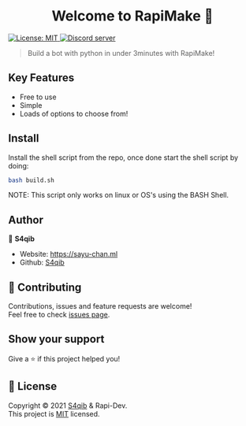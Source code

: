 <h1 align="center">Welcome to RapiMake 👋</h1>
<p>
  <a href="https://github.com/Rapi-Dev/RapiMake/blob/main/LICENSE" target="_blank">
    <img alt="License: MIT" src="https://img.shields.io/badge/License-MIT-yellow.svg" />
  </a>
  <a href="https://discord.gg/4haKeuFn" target="_blank">
    <img alt="Discord server" src="https://discord.com/api/guilds/839184636948774963/embed.png" />
  </a>
</p>

> Build a bot with python in under 3minutes with RapiMake!

## Key Features
- Free to use
- Simple
- Loads of options to choose from!

## Install

Install the shell script from the repo, once done start the shell script by doing:
```sh
bash build.sh 
```
NOTE: This script only works on linux or OS's using the BASH Shell.

## Author

👤 **S4qib**

* Website: https://sayu-chan.ml
* Github: [S4qib](https://github.com/S4qib)

## 🤝 Contributing

Contributions, issues and feature requests are welcome!<br />Feel free to check [issues page](https://github.com/Rapi-Dev/RapiMake/issues). 

## Show your support

Give a ⭐️ if this project helped you!

## 📝 License

Copyright © 2021 [S4qib](https://github.com/S4qib) & Rapi-Dev.<br />
This project is [MIT](https://github.com/Rapi-Dev/RapiMake/blob/main/LICENSE) licensed.

